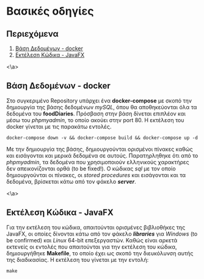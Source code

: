 # Βασικές οδηγίες

## Περιεχόμενα

1. [ Βάση Δεδομένων - docker ](#docker)
2. [ Εκτέλεση Κώδικα - JavaFX ](#javafx)

<a name="docker"> <\a>
## Βάση Δεδομένων - docker

Στο συγκεριμένο Repository υπάρχει ένα **docker-compose** με σκοπό την δημιουργία της βάσης δεδομένων *mySQL*, όπου θα αποθηκεύονται όλα τα δεδομένα του **foodDiaries**. Πρόσβαση στην βάση δίνεται επιπλέον και μέσω του *phpmyadmin*, το οποίο ακούει στην port 80. Η εκτέλεση του docker γίνεται με τις παρακάτω εντολές.
```
docker-compose down -v && docker-compose build && docker-compose up -d
```
Με την δημιουργία της βάσης, δημιουργούνται ορισμένοι πίνακες καθώς και εισάγονται και μερικά δεδομένα σε αυτούς. Παρατηρληθηκε ότι από το *phpmyadmin*, τα δεδομένα που χρησιμοποιούν ελληνικούς χαρακτήρες δεν απεικονίζονται ορθά (to be fixed!). Ο κώδικας *sql* με τον οποίο δημιουργούνται οι πίνακες, οι *stored procedures* και εισάγονται και τα δεδομένα, βρίσκεται κάτω από τον φάκελο ***server***. 

<a name="javafx"> <\a>
## Εκτέλεση Κώδικα - JavaFX

Για την εκτέλεση του κώδικα, απαιτούνται ορισμένες βιβλιοθήκες της JavaFX, οι οποίες δίνονται κάτω από τον φάκελο ***libraries*** για *Windows* (to be confirmed) και *Linux* 64-bit επεξεργαστών. Καθώς είναι αρκετά εκτενείς οι εντολές που απαιτούνται για την εκτέλεση του κώδικα, δημιουργήθηκε **Makefile**, το οποίο έχει ως σκοπό την διευκόλυνση αυτής της διαδικασίας. Η εκτέλεση του γίνεται με την εντολή:
```
make
```